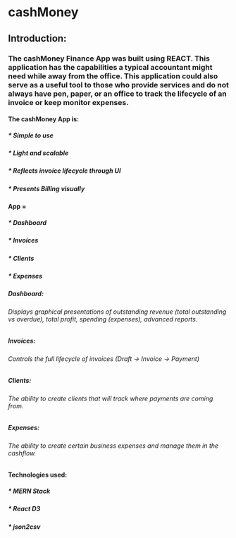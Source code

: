 # cashMoney

## Introduction: 

### The cashMoney Finance App was built using REACT. This application has the capabilities a typical accountant might need while away from the office. This application could also serve as a useful tool to those who provide services and do not always have pen, paper, or an office to track the lifecycle of an invoice or keep monitor expenses. 

#### The cashMoney App is: 
##### * Simple to use
##### * Light and scalable 
##### * Reflects invoice lifecycle through UI
##### * Presents Billing visually 

#### App = 
##### * Dashboard
##### * Invoices 
##### * Clients 
##### * Expenses 

##### Dashboard: 
###### Displays graphical presentations of outstanding revenue (total outstanding vs overdue), total profit, spending (expenses), advanced reports. 

##### Invoices: 
###### Controls the full lifecycle of invoices (Draft -> Invoice -> Payment)

##### Clients: 
###### The ability to create clients that will track where payments are coming from.

##### Expenses: 
###### The ability to create certain business expenses and manage them in the cashflow.

#### Technologies used: 
##### * MERN Stack
##### * React D3
##### * json2csv
